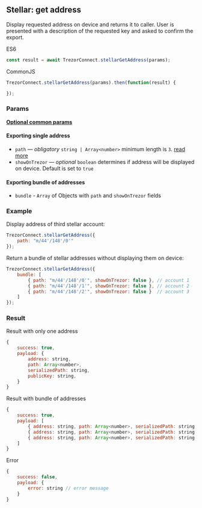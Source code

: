## Stellar: get address
Display requested address on device and returns it to caller. User is presented with a description of the requested key and asked to confirm the export.

ES6
```javascript
const result = await TrezorConnect.stellarGetAddress(params);
```

CommonJS
```javascript
TrezorConnect.stellarGetAddress(params).then(function(result) {

});
```

### Params
[****Optional common params****](commonParams.md)
#### Exporting single address
* `path` — *obligatory* `string | Array<number>` minimum length is `3`. [read more](path.md)
* `showOnTrezor` — *optional* `boolean` determines if address will be displayed on device. Default is set to `true`

#### Exporting bundle of addresses
* `bundle` - `Array` of Objects with `path` and `showOnTrezor` fields

### Example
Display address of third stellar account:
```javascript
TrezorConnect.stellarGetAddress({
    path: "m/44'/148'/0'"
});
```
Return a bundle of stellar addresses without displaying them on device:
```javascript
TrezorConnect.stellarGetAddress({
    bundle: [
        { path: "m/44'/148'/0'", showOnTrezor: false }, // account 1
        { path: "m/44'/148'/1'", showOnTrezor: false }, // account 2
        { path: "m/44'/148'/2'", showOnTrezor: false }  // account 3
    ]
});
```

### Result
Result with only one address
```javascript
{
    success: true,
    payload: {
        address: string,
        path: Array<number>,
        serializedPath: string,
        publicKey: string,
    }
}
```
Result with bundle of addresses
```javascript
{
    success: true,
    payload: [
        { address: string, path: Array<number>, serializedPath: string, publicKey: steing }, // account 1
        { address: string, path: Array<number>, serializedPath: string, publicKey: string }, // account 2
        { address: string, path: Array<number>, serializedPath: string, publicKey: string }, // account 3
    ]
}
```
Error
```javascript
{
    success: false,
    payload: {
        error: string // error message
    }
}
```
